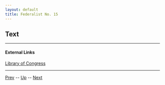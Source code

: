 ```yaml
---
layout: default
title: Federalist No. 15
---
```


## Text

---
#### External Links
[Library of Congress]()

---

[Prev](14.md) -- [Up](README.md) -- [Next](16.md)
